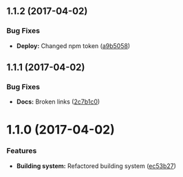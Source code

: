 <a name="1.1.2"></a>
## 1.1.2 (2017-04-02)


### Bug Fixes

* **Deploy:** Changed npm token ([a9b5058](https://github.com/martinmethod/stickme/commit/a9b5058))



<a name="1.1.1"></a>
## 1.1.1 (2017-04-02)


### Bug Fixes

* **Docs:** Broken links ([2c7b1c0](https://github.com/martinmethod/stickme/commit/2c7b1c0))



<a name="1.1.0"></a>
# 1.1.0 (2017-04-02)


### Features

* **Building system:** Refactored building system ([ec53b27](https://github.com/martinmethod/stickme/commit/ec53b27))



